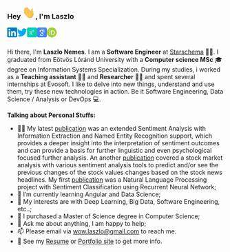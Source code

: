 ### Hey <img alt="👋" src="https://github.com/NemesLaszlo/NemesLaszlo/blob/master/hello.gif?raw=true" width="30" height="30" />, I'm Laszlo

<a href="https://www.linkedin.com/in/laszlo-nemes/">
  <img align="left" alt="NemesLaszlo's LinkdeIn" width="23px" src="https://github.com/NemesLaszlo/NemesLaszlo/blob/master/icons/linkedin.svg" />
</a>
<a href="https://twitter.com/Leslie_Nemes">
  <img align="left" alt="NemesLaszlo's Twitter" width="23px" src="https://github.com/NemesLaszlo/NemesLaszlo/blob/master/icons/twitter.svg" />
</a>
<a href="https://www.researchgate.net/profile/Laszlo-Nemes-4">
  <img align="left" alt="NemesLaszlo's ResearchGate" width="23px" src="https://github.com/NemesLaszlo/NemesLaszlo/blob/master/icons/researchgate.svg" />
</a>
<a href="https://scholar.google.hu/citations?user=Q3FgtVUAAAAJ&hl=en">
  <img align="left" alt="NemesLaszlo's Google Scholar" width="23px" src="https://github.com/NemesLaszlo/NemesLaszlo/blob/master/icons/google_scholar.svg" />
</a>
<a href="https://orcid.org/0000-0001-6167-9369/">
  <img align="left" alt="NemesLaszlo's Orcid" width="23px" src="https://github.com/NemesLaszlo/NemesLaszlo/blob/master/icons/orcid.svg" />
</a>

<br />
<br />

Hi there, I'm **Laszlo Nemes**. I am a **Software Engineer** at [Starschema](https://starschema.com/) 👨‍💻. I graduated from Eötvös Lóránd University with a **Computer science MSc** 🎓 degree on Information Systems Specialization. During my studies, i worked as a **Teaching assistant** 👨‍🏫 and **Researcher** 👨‍🔬 and spent several internships at Evosoft. I like to delve into new things, understand and use them, try these new technologies in action. Be it Software Engineering, Data Science / Analysis or DevOps 💻.
  
  **Talking about Personal Stuffs:**

- 👨‍💻 My latest [publication](https://www.mdpi.com/2076-3417/11/22/11017) was an extended Sentiment Analysis with Information Extraction and Named Entity Recognition support, which provides a deeper insight into the interpretation of sentiment outcomes and can provide a basis for further linguistic and even psychological focused further analysis. An another [publication](https://www.tandfonline.com/doi/full/10.1080/24751839.2021.1874252) covered a stock market analysis with various sentiment analysis tools to predict and/or see the previous changes of the stock values changes based on the stock news headlines. My first [publication](https://www.tandfonline.com/doi/full/10.1080/24751839.2020.1790793) was a Natural Language Processing project with Sentiment Classification using Recurrent Neural Network;
- 🌱 I’m currently learning Angular and Data Science; 
- 🤔 My interests are with Deep Learning, Big Data, Software Engineering, etc..;
- 💼 I purchased a Master of Science degree in Computer Science;
- 💬 Ask me about anything, I am happy to help;
- 📫 Please email via wow.laszlo@gmail.com to reach me.
- 📝 See my [Resume](https://laszlonemes.com/assets/CV%20-Eng.pdf) or [Portfolio site](https://laszlonemes.com) to get more info.
